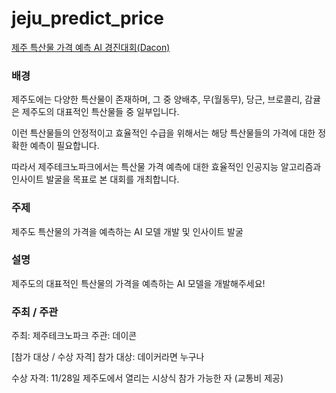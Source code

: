 # jeju_predict_price
[제주 특산물 가격 예측 AI 경진대회(Dacon)](https://dacon.io/competitions/official/236176/overview/description)


### 배경

제주도에는 다양한 특산물이 존재하며, 그 중 양배추, 무(월동무), 당근, 브로콜리, 감귤은 제주도의 대표적인 특산물들 중 일부입니다. 

이런 특산물들의 안정적이고 효율적인 수급을 위해서는 해당 특산물들의 가격에 대한 정확한 예측이 필요합니다.

따라서 제주테크노파크에서는 특산물 가격 예측에 대한 효율적인 인공지능 알고리즘과 인사이트 발굴을 목표로 본 대회를 개최합니다.



### 주제
제주도 특산물의 가격을 예측하는 AI 모델 개발 및 인사이트 발굴



### 설명

제주도의 대표적인 특산물의 가격을 예측하는 AI 모델을 개발해주세요! 



### 주최 / 주관

주최: 제주테크노파크
주관: 데이콘


[참가 대상 / 수상 자격]
참가 대상: 데이커라면 누구나

수상 자격: 11/28일 제주도에서 열리는 시상식 참가 가능한 자 (교통비 제공)
